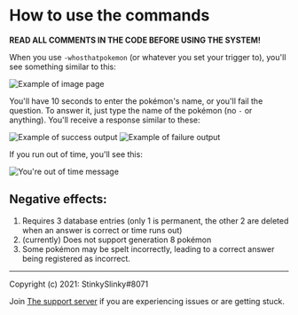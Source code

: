 # How to use the commands

**READ ALL COMMENTS IN THE CODE BEFORE USING THE SYSTEM!**

When you use `-whosthatpokemon` (or whatever you set your trigger to), you'll  see something similar to this:

![Example of image page](https://cdn.discordapp.com/attachments/817166446353973299/823985671890272286/unknown.png)

You'll have 10 seconds to enter the pokémon's name, or you'll fail the question.  To answer it, just type the name of the pokémon (no `-` or anything).  You'll receive a response similar to these:

![Example of success output](https://cdn.discordapp.com/attachments/817166446353973299/823988766682382336/unknown.png)
![Example of failure output](https://cdn.discordapp.com/attachments/817166446353973299/823989288521433198/unknown.png)

If you run out of time, you'll see this:

![You're out of time message](https://cdn.discordapp.com/attachments/817166446353973299/823989596764504144/unknown.png)

## Negative effects:

1. Requires 3 database entries (only 1 is permanent, the other 2 are deleted when an answer is correct or time runs out)
1. (currently) Does not support generation 8 pokémon
1. Some pokémon may be spelt incorrectly, leading to a correct answer being registered as incorrect.

----
Copyright (c) 2021: StinkySlinky#8071

Join [The support server](https://discord.com/invite/5uVyq2E) if you are experiencing issues or are getting stuck.
